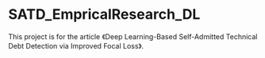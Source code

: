 # SATD_EmpricalResearch_DL

This project is for the article 《Deep Learning-Based Self-Admitted Technical Debt Detection via Improved Focal Loss》.

